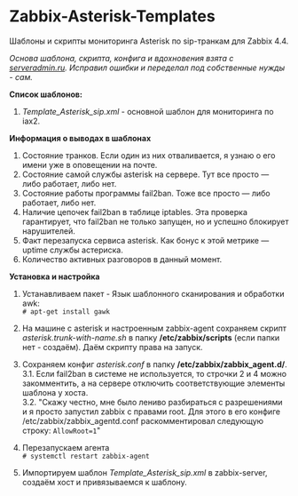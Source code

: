 # Zabbix-Asterisk-Templates
Шаблоны и скрипты мониторинга Asterisk по sip-транкам для Zabbix 4.4.

*Основа шаблона, скрипта, конфига и вдохновения взята с [serveradmin.ru](https://serveradmin.ru/monitoring-asterisk-v-zabbix). Исправил ошибки и переделал под собственные нужды - сам.*

**Список шаблонов:**
1. *Template_Asterisk_sip.xml* - основной шаблон для мониторинга по iax2.


**Информация о выводах в шаблонах**
1. Состояние транков. Если один из них отваливается, я узнаю о его имени уже в оповещении на почте.
2. Состояние самой службы asterisk на сервере. Тут все просто — либо работает, либо нет.
3. Состояние работы программы fail2ban. Тоже все просто — либо работает, либо нет.
4. Наличие цепочек fail2ban в таблице iptables. Эта проверка гарантирует, что fail2ban не только запущен, но и успешно блокирует нарушителей.
5. Факт перезапуска сервиса asterisk. Как бонус к этой метрике — uptime службы астериска.
6. Количество активных разговоров в данный момент.

**Установка и настройка**
1. Устанавливаем пакет - Язык шаблонного сканирования и обработки awk:<br>
`# apt-get install gawk`

2. На машине с asterisk и настроенным zabbix-agent сохраняем скрипт *asterisk.trunk-with-name.sh* в папку **/etc/zabbix/scripts** (если папки нет - создаём). Даём скрипту права на запуск.

3. Сохраняем конфиг *asterisk.conf* в папку **/etc/zabbix/zabbix_agent.d/**.<br>
3.1. Если fail2ban в системе не используется, то строчки 2 и 4 можно закомментить, а на сервере отключить соответствующие элементы шаблона у хоста.<br>
3.2. "Скажу честно, мне было лениво разбираться с разрешениями и я просто запустил zabbix с правами root. Для этого в его конфиге /etc/zabbix/zabbix_agentd.conf раскомментировал следующую строку: 
`AllowRoot=1`"

4. Перезапускаем агента<br>
`# systemctl restart zabbix-agent`

5. Импортируем шаблон *Template_Asterisk_sip.xml* в zabbix-server, создаём хост и привязываемся к шаблону.